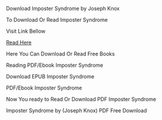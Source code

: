 Download Imposter Syndrome by Joseph Knox

To Download Or Read Imposter Syndrome

Visit Link Bellow

[Read Here](https://mobionlines.web.app/dout/209568771-imposter-syndrome)

Here You Can Download Or Read Free Books

Reading PDF/Ebook Imposter Syndrome

Download EPUB Imposter Syndrome

PDF/Ebook Imposter Syndrome

Now You ready to Read Or Download PDF Imposter Syndrome

Imposter Syndrome by (Joseph Knox) PDF Free Download
